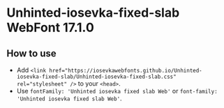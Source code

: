 # Unhinted-iosevka-fixed-slab WebFont 17.1.0

## How to use

- Add `<link href="https://iosevkawebfonts.github.io/Unhinted-iosevka-fixed-slab/Unhinted-iosevka-fixed-slab.css" rel="stylesheet" />` to your `<head>`.
- Use `fontFamily: 'Unhinted iosevka fixed slab Web'` or `font-family: 'Unhinted iosevka fixed slab Web'`.
